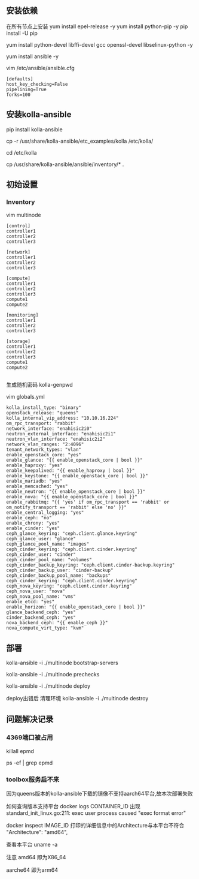 ## 安装依赖

在所有节点上安装
yum install epel-release -y
yum install python-pip -y
pip install -U pip

yum install python-devel libffi-devel gcc openssl-devel libselinux-python -y

yum install ansible -y

vim /etc/ansible/ansible.cfg
```
[defaults]
host_key_checking=False
pipelining=True
forks=100
```

## 安装kolla-ansible

pip install kolla-ansible

cp -r /usr/share/kolla-ansible/etc_examples/kolla /etc/kolla/

cd /etc/kolla

cp /usr/share/kolla-ansible/ansible/inventory/* .

## 初始设置

### Inventory

vim multinode

```
[control]
controller1
controller2
controller3

[network]
controller1
controller2
controller3

[compute]
controller1
controller2
controller3
compute1
compute2

[monitoring]
controller1
controller2
controller3

[storage]
controller1
controller2
controller3
compute1
compute2


```

生成随机密码
kolla-genpwd

vim globals.yml

```
kolla_install_type: "binary"
openstack_release: "queens"
kolla_internal_vip_address: "10.10.16.224"
om_rpc_transport: "rabbit"
network_interface: "enahisic2i0"
neutron_external_interface: "enahisic2i1"
neutron_vlan_interface: "enahisic2i2"
network_vlan_ranges: "2:4096"
tenant_network_types: "vlan"
enable_openstack_core: "yes"
enable_glance: "{{ enable_openstack_core | bool }}"
enable_haproxy: "yes"
enable_keepalived: "{{ enable_haproxy | bool }}"
enable_keystone: "{{ enable_openstack_core | bool }}"
enable_mariadb: "yes"
enable_memcached: "yes"
enable_neutron: "{{ enable_openstack_core | bool }}"
enable_nova: "{{ enable_openstack_core | bool }}"
enable_rabbitmq: "{{ 'yes' if om_rpc_transport == 'rabbit' or om_notify_transport == 'rabbit' else 'no' }}"
enable_central_logging: "yes"
enable_ceph: "no"
enable_chrony: "yes"
enable_cinder: "yes"
ceph_glance_keyring: "ceph.client.glance.keyring"
ceph_glance_user: "glance"
ceph_glance_pool_name: "images"
ceph_cinder_keyring: "ceph.client.cinder.keyring"
ceph_cinder_user: "cinder"
ceph_cinder_pool_name: "volumes"
ceph_cinder_backup_keyring: "ceph.client.cinder-backup.keyring"
ceph_cinder_backup_user: "cinder-backup"
ceph_cinder_backup_pool_name: "backups"
ceph_cinder_keyring: "ceph.client.cinder.keyring"
ceph_nova_keyring: "ceph.client.cinder.keyring"
ceph_nova_user: "nova"
ceph_nova_pool_name: "vms"
enable_etcd: "yes"
enable_horizon: "{{ enable_openstack_core | bool }}"
glance_backend_ceph: "yes"
cinder_backend_ceph: "yes"
nova_backend_ceph: "{{ enable_ceph }}"
nova_compute_virt_type: "kvm"
```

## 部署

kolla-ansible -i ./multinode bootstrap-servers

kolla-ansible -i ./multinode prechecks

kolla-ansible -i ./multinode deploy

deploy出错后 清理环境
kolla-ansible -i ./multinode destroy


## 问题解决记录

### 4369端口被占用

killall epmd

ps -ef | grep epmd


### toolbox服务启不来
因为queens版本的kolla-ansible下载的镜像不支持aarch64平台,故本次部署失败

如何查询版本支持平台
docker logs CONTAINER_ID
出现 standard_init_linux.go:211: exec user process caused "exec format error"

docker inspect IMAGE_ID
打印的详细信息中的Architecture与本平台不符合
 "Architecture": "amd64",

查看本平台
uname -a

注意 amd64 即为X86_64

aarche64 即为arm64
